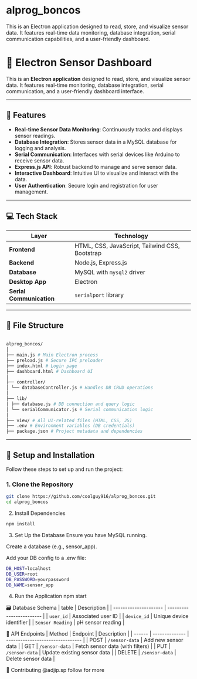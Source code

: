 # alprog_boncos
This is an Electron application designed to read, store, and visualize sensor data. It features real-time data monitoring, database integration, serial communication capabilities, and a user-friendly dashboard.
# 🌱 Electron Sensor Dashboard

This is an **Electron application** designed to read, store, and visualize sensor data. It features real-time monitoring, database integration, serial communication, and a user-friendly dashboard interface.

---

## 🚀 Features

- **Real-time Sensor Data Monitoring**: Continuously tracks and displays sensor readings.
- **Database Integration**: Stores sensor data in a MySQL database for logging and analysis.
- **Serial Communication**: Interfaces with serial devices like Arduino to receive sensor data.
- **Express.js API**: Robust backend to manage and serve sensor data.
- **Interactive Dashboard**: Intuitive UI to visualize and interact with the data.
- **User Authentication**: Secure login and registration for user management.

---

## 💻 Tech Stack

| Layer         | Technology                                                                 |
|---------------|----------------------------------------------------------------------------|
| **Frontend**  | HTML, CSS, JavaScript, Tailwind CSS, Bootstrap                            |
| **Backend**   | Node.js, Express.js                                                       |
| **Database**  | MySQL with `mysql2` driver                                                |
| **Desktop App** | Electron                                                                |
| **Serial Communication** | `serialport` library                                          |

---

## 📂 File Structure
```bash

alprog_boncos/
│
├── main.js # Main Electron process
├── preload.js # Secure IPC preloader
├── index.html # Login page
├── dashboard.html # Dashboard UI
│
├── controller/
│ └── databaseController.js # Handles DB CRUD operations
│
├── lib/
│ ├── database.js # DB connection and query logic
│ └── serialCommunicator.js # Serial communication logic
│
├── view/ # All UI-related files (HTML, CSS, JS)
├── .env # Environment variables (DB credentials)
├── package.json # Project metadata and dependencies
```

---

## 🔧 Setup and Installation

Follow these steps to set up and run the project:

### 1. Clone the Repository

```bash
git clone https://github.com/coolguy916/alprog_boncos.git
cd alprog_boncos
```
2. Install Dependencies
```bash
npm install
```


3. Set Up the Database
Ensure you have MySQL running.

Create a database (e.g., sensor_app).

Add your DB config to a .env file:
```bash
DB_HOST=localhost
DB_USER=root
DB_PASSWORD=yourpassword
DB_NAME=sensor_app
```
4. Run the Application
npm start

🗃️ Database Schema
| table                 | Description              |
| --------------------- | ------------------------ |
| `user_id`             | Associated user ID       |
| `device_id`           | Unique device identifier |
| `Sensor Reading`      | pH sensor reading        |

📡 API Endpoints
| Method | Endpoint       | Description                      |
| ------ | -------------- | -------------------------------- |
| POST   | `/sensor-data` | Add new sensor data              |
| GET    | `/sensor-data` | Fetch sensor data (with filters) |
| PUT    | `/sensor-data` | Update existing sensor data      |
| DELETE | `/sensor-data` | Delete sensor data               |

🤝 Contributing
@adjip.sp follow for more


